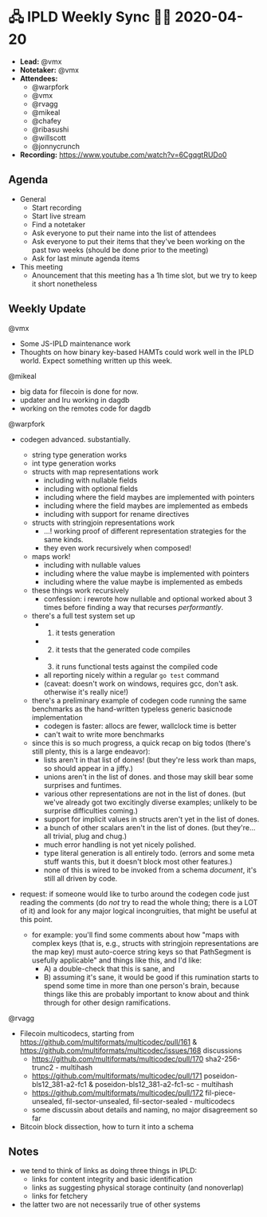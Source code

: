 # 🖧 IPLD Weekly Sync 🙌🏽 2020-04-20

- **Lead:** @vmx
- **Notetaker:** @vmx
- **Attendees:**
  - @warpfork
  - @vmx
  - @rvagg
  - @mikeal
  - @chafey
  - @ribasushi
  - @willscott
  - @jonnycrunch
- **Recording:** https://www.youtube.com/watch?v=6CgqgtRUDo0


## Agenda

- General
  - Start recording
  - Start live stream
  - Find a notetaker
  - Ask everyone to put their name into the list of attendees
  - Ask everyone to put their items that they've been working on the past two weeks (should be done prior to the meeting)
  - Ask for last minute agenda items
- This meeting
  - Anouncement that this meeting has a 1h time slot, but we try to keep it short nonetheless


## Weekly Update

@vmx
 - Some JS-IPLD maintenance work
 - Thoughts on how binary key-based HAMTs could work well in the IPLD world. Expect something written up this week.

@mikeal
 - big data for filecoin is done for now.
 - updater and lru working in dagdb
 - working on the remotes code for dagdb

@warpfork
- codegen advanced.  substantially.
	- string type generation works
	- int type generation works
	- structs with map representations work
		- including with nullable fields
		- including with optional fields
		- including where the field maybes are implemented with pointers
		- including where the field maybes are implemented as embeds
		- including with support for rename directives
	- structs with stringjoin representations work
		- ...!  working proof of different representation strategies for the same kinds.
		- they even work recursively when composed!
	- maps work!
		- including with nullable values
		- including where the value maybe is implemented with pointers
		- including where the value maybe is implemented as embeds
	- these things work recursively
		- confession: i rewrote how nullable and optional worked about 3 times before finding a way that recurses *performantly*.
	- there's a full test system set up
		- 1. it tests generation
		- 2. it tests that the generated code compiles
		- 3. it runs functional tests against the compiled code
		- all reporting nicely within a regular `go test` command
		- (caveat: doesn't work on windows, requires gcc, don't ask.  otherwise it's really nice!)
	- there's a preliminary example of codegen code running the same benchmarks as the hand-written typeless generic basicnode implementation
		- codegen is faster: allocs are fewer, wallclock time is better
		- can't wait to write more benchmarks
	- since this is so much progress, a quick recap on big todos (there's still plenty, this is a large endeavor):
		- lists aren't in that list of dones!  (but they're less work than maps, so should appear in a jiffy.)
		- unions aren't in the list of dones.  and those may skill bear some surprises and funtimes.
		- various other representations are not in the list of dones.  (but we've already got two excitingly diverse examples; unlikely to be surprise difficulties coming.)
		- support for implicit values in structs aren't yet in the list of dones.
		- a bunch of other scalars aren't in the list of dones.  (but they're... all trivial, plug and chug.)
		- much error handling is not yet nicely polished.
		- type literal generation is all entirely todo.  (errors and some meta stuff wants this, but it doesn't block most other features.)
		- none of this is wired to be invoked from a schema *document*, it's still all driven by code.

- request: if someone would like to turbo around the codegen code just reading the comments (do *not* try to read the whole thing; there is a LOT of it) and look for any major logical incongruities, that might be useful at this point.
	- for example: you'll find some comments about how "maps with complex keys (that is, e.g., structs with stringjoin representations are the map key) must auto-coerce string keys so that PathSegment is usefully applicable" and things like this, and I'd like:
		- A) a double-check that this is sane, and
		- B) assuming it's sane, it would be good if this rumination starts to spend some time in more than one person's brain, because things like this are probably important to know about and think through for other design ramifications.


@rvagg
 - Filecoin multicodecs, starting from https://github.com/multiformats/multicodec/pull/161 & https://github.com/multiformats/multicodec/issues/168 discussions
     - https://github.com/multiformats/multicodec/pull/170 sha2-256-trunc2 - multihash
     - https://github.com/multiformats/multicodec/pull/171 poseidon-bls12_381-a2-fc1 & poseidon-bls12_381-a2-fc1-sc - multihash
     - https://github.com/multiformats/multicodec/pull/172 fil-piece-unsealed, fil-sector-unsealed, fil-sector-sealed - multicodecs
     - some discussin about details and naming, no major disagreement so far
 - Bitcoin block dissection, how to turn it into a schema


## Notes

<!-- After each call, the notetaker submits a PR to https://github.com/ipld/team-mgmt to store the notes on the meeting-notes folder -->

- we tend to think of links as doing three things in IPLD:
    - links for content integrity and basic identification
    - links as suggesting physical storage continuity (and nonoverlap)
    - links for fetchery
- the latter two are not necessarily true of other systems
